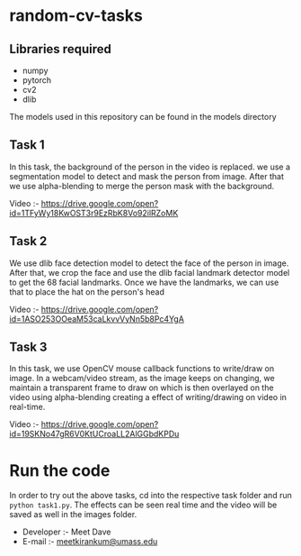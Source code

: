 # random-cv-tasks

## Libraries required

* numpy
* pytorch
* cv2
* dlib

The models used in this repository can be found in the models directory

## Task 1

In this task, the background of the person in the video is replaced. we use a segmentation model to detect and mask the person from image. After that
we use alpha-blending to merge the person mask with the background.

Video :-  https://drive.google.com/open?id=1TFyWy18KwOST3r9EzRbK8Vo92ilRZoMK


## Task 2

We use dlib face detection model to detect the face of the person in image. After that, we crop the face and use the dlib facial
landmark detector model to get the 68 facial landmarks. Once we have the landmarks, we can use that to place the hat on the person's head

Video :- https://drive.google.com/open?id=1ASO253OOeaM53caLkvvVyNn5b8Pc4YgA

## Task 3

In this task, we use OpenCV mouse callback functions to write/draw on image. In a webcam/video stream, as the image keeps on changing, we maintain
a transparent frame to draw on which is then overlayed on the video using alpha-blending creating a effect of writing/drawing on video in real-time.

Video :- https://drive.google.com/open?id=19SKNo47gR6V0KtUCroaLL2AlGGbdKPDu


# Run the code

In order to try out the above tasks, cd into the respective task folder and run
`python task1.py`. The effects can be seen real time and the video will be saved as well in the images folder.

* Developer :- Meet Dave
* E-mail :- meetkirankum@umass.edu
